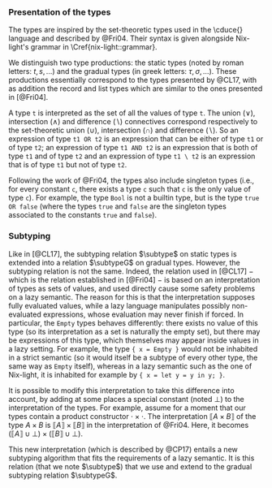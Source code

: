 ### Presentation of the types

The types are inspired by the set-theoretic types used in the \cduce{} language
and described by @Fri04.
Their syntax is given alongside Nix-light's grammar in
\Cref{nix-light::grammar}.

We distinguish two type productions: the static types (noted by roman letters:
$t, s, \ldots$) and the gradual types (in greek letters: $τ, σ, \ldots$).
These productions essentially correspond to the types presented by @CL17,
with as addition the record and list types which are similar to the ones
presented in [@Fri04].

A type `t` is interpreted as the set of all the values of type `t`.
The union ($\vee$), intersection ($\wedge$) and difference ($\backslash$)
connectives correspond respectively to the set-theoretic union ($\cup$),
intersection ($\cap$) and difference ($\backslash$). So an expression of type
`t1 OR t2` is an expression that can be either of type `t1` or of type `t2`; an
expression of type `t1 AND t2` is an expression that is both of type `t1` and
of type `t2` and an expression of type `t1 \ t2` is an expression that is of
type `t1` but not of type `t2`.

Following the work of @Fri04, the types also include singleton types (i.e., for
every constant `c`, there exists a type `c` such that `c` is the only value of
type `c`).
For example, the type `Bool` is not a builtin type, but is the type `true OR
false` (where the types `true` and `false` are the singleton types associated
to the constants `true` and `false`).

### Subtyping

Like in [@CL17], the subtyping relation $\subtype$ on static types is extended
into a relation $\subtypeG$ on gradual types.
However, the subtyping relation is not the same. Indeed, the relation used in
[@CL17] − which is the relation established in [@Fri04] − is based on an
interpretation of types as sets of values, and used directly cause some safety
problems on a lazy semantic.
The reason for this is that the interpretation supposes fully evaluated values,
while a lazy language manipulates possibly non-evaluated expressions, whose
evaluation may never finish if forced. In particular, the `Empty` types behaves
differently: there exists no value of this type (so its interpretation as a set
is naturally the empty set), but there may be expressions of this type, which
themselves may appear inside values in a lazy setting.
For example, the type `{ x = Empty }` would not be inhabited in a strict
semantic (so it would itself be a subtype of every other type, the same way as
`Empty` itself), whereas in a lazy semantic such as the one of Nix-light, it is
inhabited for example by `{ x = let y = y in y; }`.

It is possible to modify this interpretation to take this difference into
account, by adding at some places a special constant (noted $\bot$) to the
interpretation of the types.
For example, assume for a moment that our types contain a product
constructor $\cdot \times \cdot$.
The interpretation $\llbracket A \times B \rrbracket$ of the type $A \times B$
is $\llbracket A \rrbracket \times \llbracket B \rrbracket$ in the
interpretation of @Fri04.  Here, it becomes $\left(\llbracket A \rrbracket \cup
\bot \right) \times \left(\llbracket B \rrbracket \cup \bot \right)$.

This new interpretation (which is described by @CP17) entails a new subtyping
algorithm that fits the requirements of a lazy semantic.
It is this relation (that we note $\subtype$) that we use and extend to the
gradual subtyping relation $\subtypeG$.
